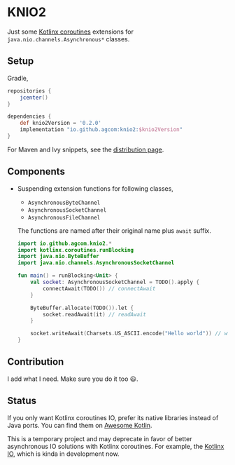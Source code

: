 # KNIO2
Just some [Kotlinx coroutines](https://kotlinlang.org/docs/reference/coroutines/coroutines-guide.html) extensions for `java.nio.channels.Asynchronous*` classes.

## Setup

Gradle,

```groovy
repositories {
    jcenter()
}

dependencies {
    def knio2Version = '0.2.0'
    implementation "io.github.agcom:knio2:$knio2Version"
}
```

For Maven and Ivy snippets, see the [distribution page](https://bintray.com/agcom/knio2/lib).

## Components

- Suspending extension functions for following classes,
  - `AsynchronousByteChannel`
  - `AsynchronousSocketChannel`
  - `AsynchronousFileChannel`

  The functions are named after their original name plus `await` suffix.

  ```kotlin
  import io.github.agcom.knio2.*
  import kotlinx.coroutines.runBlocking
  import java.nio.ByteBuffer
  import java.nio.channels.AsynchronousSocketChannel
  
  fun main() = runBlocking<Unit> {
      val socket: AsynchronousSocketChannel = TODO().apply {
          connectAwait(TODO()) // connectAwait
      }
  
      ByteBuffer.allocate(TODO()).let {
          socket.readAwait(it) // readAwait
      }
  
      socket.writeAwait(Charsets.US_ASCII.encode("Hello world")) // writeAwait
  }
  ```

## Contribution

I add what I need. Make sure you do it too :smiley:.

## Status

If you only want Kotlinx coroutines IO, prefer its native libraries instead of Java ports. You can find them on [Awesome Kotlin](https://kotlin.link/).

This is a temporary project and may deprecate in favor of better asynchronous IO solutions with Kotlinx coroutines. For example, the [Kotlinx IO](https://github.com/Kotlin/kotlinx-io), which is kinda in development now.